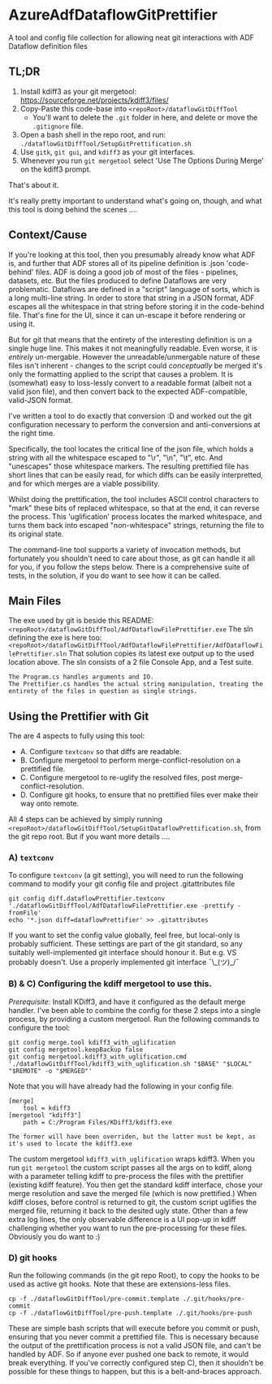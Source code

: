 <!-- markdownlint-disable MD025 -->
# AzureAdfDataflowGitPrettifier

A tool and config file collection for allowing neat git interactions with ADF Dataflow definition files

## TL;DR

  1. Install kdiff3 as your git mergetool: <https://sourceforge.net/projects/kdiff3/files/>
  2. Copy-Paste this code-base into `<repoRoot>/dataflowGitDiffTool`
     * You'll want to delete the `.git` folder in here, and delete or move the `.gitignore` file.
  3. Open a bash shell in the repo root, and run:
        `./dataflowGitDiffTool/SetupGitPrettification.sh`
  4. Use `gitk`, `git gui`, and `kdiff3` as your git interfaces.
  5. Whenever you run `git mergetool` select 'Use The Options During Merge' on the kdiff3 prompt.

That's about it.

It's really pretty important to understand what's going on, though, and what this tool is doing behind the scenes ....

## Context/Cause

If you're looking at this tool, then you presumably already know what ADF is, and further that ADF stores all of its pipeline definition is .json 'code-behind' files.
ADF is doing a good job of most of the files - pipelines, datasets, etc. But the files produced to define Dataflows are very problematic.
Dataflows are defined in a "script" language of sorts, which is a long multi-line string. In order to store that string in a JSON format, ADF escapes all the whitespace in that
string before storing it in the code-behind file. That's fine for the UI, since it can un-escape it before rendering or using it.

But for git that means that the entirety of the interesting definition is on a single huge line.
This makes it not meaningfully readable. Even worse, it is *entirely* un-mergable.
However the unreadable/unmergable nature of these files isn't inherent - changes to the script could *conceptually* be merged it's only the formatting applied to the script
that causes a problem.
It is (somewhat) easy to loss-lessly convert to a readable format (albeit not a valid json file), and then convert back to the expected ADF-compatible, valid-JSON format.

I've written a tool to do exactly that conversion :D and worked out the git configuration necessary to perform the conversion and anti-conversions at the right time.

Specifically, the tool locates the critical line of the json file, which holds a string with all the whitespace escaped to "\r", "\n", "\t", etc. And "unescapes" those whitespace markers.
The resulting prettified file has short lines that can be easily read, for which diffs can be easily interpretted, and for which merges are a viable possibility.

Whilst doing the prettification, the tool includes ASCII control characters to "mark" these bits of replaced whitespace, so that at the end, it can reverse the process.
This 'uglification' process locates the marked whitespace, and turns them back into escaped "non-whitespace" strings, returning the file to its original state.

The command-line tool supports a variety of invocation methods, but fortunately you shouldn't need to care about those, as git can handle it all for you, if you follow the steps below.
There is a comprehensive suite of tests, in the solution, if you do want to see how it can be called.

## Main Files

The exe used by git is beside this README:
    `<repoRoot>/dataflowGitDiffTool/AdfDataflowFilePrettifier.exe`
The sln defining the exe is here too:
    `<repoRoot>/dataflowGitDiffTool/AdfDataflowFilePrettifier/AdfDataflowFilePrettifier.sln`
    That solution copies its latest exe output up to the used location above.
    The sln consists of a 2 file Console App, and a Test suite.

    The Program.cs handles arguments and IO.
    The Prettifier.cs handles the actual string manipulation, treating the entirety of the files in question as single strings.

## Using the Prettifier with Git

The are 4 aspects to fully using this tool:

* A. Configure `textconv` so that diffs are readable.
* B. Configure mergetool to perform merge-conflict-resolution on a prettified file.
* C. Configure mergetool to re-uglify the resolved files, post merge-conflict-resolution.
* D. Configure git hooks, to ensure that no prettified files ever make their way onto remote.

All 4 steps can be achieved by simply running `<repoRoot>/dataflowGitDiffTool/SetupGitDataflowPrettification.sh`, from the git repo root.
But if you want more details ....

### A) `textconv`

To configure `textconv` (a git setting), you will need to run the following command to modify your git config file and project .gitattributes file

    git config diff.dataflowPrettifier.textconv './dataflowGitDiffTool/AdfDataflowFilePrettifier.exe -prettify -fromFile'
    echo '*.json diff=dataflowPrettifier' >> .gitattributes

If you want to set the config value globally, feel free, but local-only is probably sufficient.
These settings are part of the git standard, so any suitably well-implemented git interface should honour it.
But e.g. VS probably doesn't. Use a properly implemented git interface ¯\\\_(ツ)\_/¯

### B) & C) Configuring the kdiff mergetool to use this.

*Prerequisite*: Install KDiff3, and have it configured as the default merge handler.
I've been able to combine the config for these 2 steps into a single process, by providing a custom mergetool.
Run the following commands to configure the tool:

    git config merge.tool kdiff3_with_uglification
    git config mergetool.keepBackup false
    git config mergetool.kdiff3_with_uglification.cmd './dataflowGitDiffTool/kdiff3_with_uglification.sh "$BASE" "$LOCAL" "$REMOTE" -o "$MERGED"'

Note that you will have already had the following in your config file.

    [merge]
        tool = kdiff3
    [mergetool "kdiff3"]
        path = C:/Program Files/KDiff3/kdiff3.exe

    The former will have been overriden, but the latter must be kept, as it's used to locate the kdiff3.exe

The custom mergetool `kdiff3_with_uglification` wraps kdiff3.
When you run `git mergetool` the custom script passes all the args on to kdiff, along with a parameter telling kdiff to pre-process the files with the prettifier (existing kdiff feature).
You then get the standard kdiff interface, chose your merge resolution and save the merged file (which is now prettified.)
When kdiff closes, before control is returned to git, the custom script uglifies the merged file, returning it back to the desited ugly state.
Other than a few extra log lines, the only observable difference is a UI pop-up in kdiff challenging whether you want to run the pre-processing for these files. Obviously you do want to :)

### D) git hooks

Run the following commands (in the git repo Root), to copy the hooks to be used as active git hooks.
Note that these are extensions-less files.

    cp -f ./dataflowGitDiffTool/pre-commit.template ./.git/hooks/pre-commit
    cp -f ./dataflowGitDiffTool/pre-push.template ./.git/hooks/pre-push

These are simple bash scripts that will execute before you commit or push, ensuring that you never commit a prettified file.
This is necessary because the output of the prettification process is not a valid JSON file, and can't be handled by ADF. So if anyone ever pushed one back to remote, it would break everything.
If you've correctly configured step C), then it shouldn't be possible for these things to happen, but this is a belt-and-braces approach.
